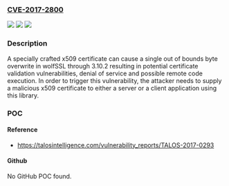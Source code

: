 ### [CVE-2017-2800](https://cve.mitre.org/cgi-bin/cvename.cgi?name=CVE-2017-2800)
![](https://img.shields.io/static/v1?label=Product&message=wolfSSL&color=blue)
![](https://img.shields.io/static/v1?label=Version&message=n%2Fa&color=blue)
![](https://img.shields.io/static/v1?label=Vulnerability&message=validation%20vulnerabilities&color=brighgreen)

### Description

A specially crafted x509 certificate can cause a single out of bounds byte overwrite in wolfSSL through 3.10.2 resulting in potential certificate validation vulnerabilities, denial of service and possible remote code execution. In order to trigger this vulnerability, the attacker needs to supply a malicious x509 certificate to either a server or a client application using this library.

### POC

#### Reference
- https://talosintelligence.com/vulnerability_reports/TALOS-2017-0293

#### Github
No GitHub POC found.

